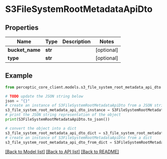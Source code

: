 # S3FileSystemRootMetadataApiDto


## Properties

Name | Type | Description | Notes
------------ | ------------- | ------------- | -------------
**bucket_name** | **str** |  | [optional] 
**type** | **str** |  | [optional] 

## Example

```python
from perceptic_core_client.models.s3_file_system_root_metadata_api_dto import S3FileSystemRootMetadataApiDto

# TODO update the JSON string below
json = "{}"
# create an instance of S3FileSystemRootMetadataApiDto from a JSON string
s3_file_system_root_metadata_api_dto_instance = S3FileSystemRootMetadataApiDto.from_json(json)
# print the JSON string representation of the object
print(S3FileSystemRootMetadataApiDto.to_json())

# convert the object into a dict
s3_file_system_root_metadata_api_dto_dict = s3_file_system_root_metadata_api_dto_instance.to_dict()
# create an instance of S3FileSystemRootMetadataApiDto from a dict
s3_file_system_root_metadata_api_dto_from_dict = S3FileSystemRootMetadataApiDto.from_dict(s3_file_system_root_metadata_api_dto_dict)
```
[[Back to Model list]](../README.md#documentation-for-models) [[Back to API list]](../README.md#documentation-for-api-endpoints) [[Back to README]](../README.md)


